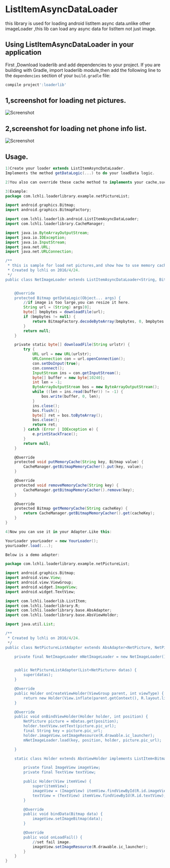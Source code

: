 # ListItemAsyncDataLoader
this library is used for loading android listItem async data.unlike other imageLoader ,this lib can load any async data for listItem not just image.

## Using ListItemAsyncDataLoader in your application
First ,Download loaderlib and add dependencies to your project.
If you are building with Gradle, import loaderlib module,then add the following line to the `dependencies` section of your `build.gradle` file:

```groovy
compile project':loaderlib'
```



## 1,screenshot for loading net pictures. 
![Screenshot](https://github.com/lchli/ListItemAsyncDataLoader/raw/master/LoaderLibrary/screenshot/shot_net_picturelist.png)

## 2,screenshot for loading net phone info list. 
![Screenshot](https://github.com/lchli/ListItemAsyncDataLoader/raw/master/LoaderLibrary/screenshot/shot_phone_info_list.png)

## Usage. 
```groovy
1)Create your loader extends ListItemAsyncDataLoader.
Implements the method getDataLogic(...) to do your loadData logic.

2)You also can override these cache method to implements your cache,such as getMemoryCache(...),getDiskCache(...),etc.

3)Example:
package com.lchli.loaderlibrary.example.netPictureList;

import android.graphics.Bitmap;
import android.graphics.BitmapFactory;

import com.lchli.loaderlib.android.ListItemAsyncDataLoader;
import com.lchli.loaderlibrary.CacheManager;

import java.io.ByteArrayOutputStream;
import java.io.IOException;
import java.io.InputStream;
import java.net.URL;
import java.net.URLConnection;

/**
 * this is sample for load net pictures,and show how to use memory cache with my loader.
 * Created by lchli on 2016/4/24.
 */
public class NetImageLoader extends ListItemAsyncDataLoader<String, Bitmap> {


    @Override
    protected Bitmap getDataLogic(Object... args) {
        //if image is too large,you can resize it here.
        String url = (String) args[0];
        byte[] bmpbytes = downloadFile(url);
        if (bmpbytes != null) {
            return BitmapFactory.decodeByteArray(bmpbytes, 0, bmpbytes.length);
        }
        return null;
    }

    private static byte[] downloadFile(String urlstr) {
        try {
            URL url = new URL(urlstr);
            URLConnection con = url.openConnection();
            con.setDoInput(true);
            con.connect();
            InputStream ins = con.getInputStream();
            byte[] buffer = new byte[10240];
            int len = -1;
            ByteArrayOutputStream bos = new ByteArrayOutputStream();
            while ((len = ins.read(buffer)) != -1) {
                bos.write(buffer, 0, len);
            }
            ins.close();
            bos.flush();
            byte[] ret = bos.toByteArray();
            bos.close();
            return ret;
        } catch (Error | IOException e) {
            e.printStackTrace();
        }
        return null;
    }

    @Override
    protected void putMemoryCache(String key, Bitmap value) {
        CacheManager.getBitmapMemoryCacher().put(key, value);
    }

    @Override
    protected void removeMemoryCache(String key) {
        CacheManager.getBitmapMemoryCacher().remove(key);
    }

    @Override
    protected Bitmap getMemoryCache(String cacheKey) {
        return CacheManager.getBitmapMemoryCacher().get(cacheKey);
    }
}

4)Now you can use it in your Adapter.Like this:

YourLoader yourLoader = new YourLoader();
yourLoader.load(...);

Below is a demo adapter:

package com.lchli.loaderlibrary.example.netPictureList;

import android.graphics.Bitmap;
import android.view.View;
import android.view.ViewGroup;
import android.widget.ImageView;
import android.widget.TextView;

import com.lchli.loaderlib.ListItem;
import com.lchli.loaderlibrary.R;
import com.lchli.loaderlibrary.base.AbsAdapter;
import com.lchli.loaderlibrary.base.AbsViewHolder;

import java.util.List;

/**
 * Created by lchli on 2016/4/24.
 */
public class NetPictureListAdapter extends AbsAdapter<NetPicture, NetPictureListAdapter.Holder> {

    private final NetImageLoader mNetImageLoader = new NetImageLoader();


    public NetPictureListAdapter(List<NetPicture> datas) {
        super(datas);
    }

    @Override
    public Holder onCreateViewHolder(ViewGroup parent, int viewType) {
        return new Holder(View.inflate(parent.getContext(), R.layout.list_item_net_picture, null));
    }

    @Override
    public void onBindViewHolder(Holder holder, int position) {
        NetPicture picture = mDatas.get(position);
        holder.textView.setText(picture.pic_url);
        final String key = picture.pic_url;
        holder.imageView.setImageResource(R.drawable.ic_launcher);
        mNetImageLoader.load(key, position, holder, picture.pic_url);

    }

    static class Holder extends AbsViewHolder implements ListItem<Bitmap> {

        private final ImageView imageView;
        private final TextView textView;

        public Holder(View itemView) {
            super(itemView);
            imageView = (ImageView) itemView.findViewById(R.id.imageView);
            textView = (TextView) itemView.findViewById(R.id.textView);
        }

        @Override
        public void bindData(Bitmap data) {
            imageView.setImageBitmap(data);
        }

        @Override
        public void onLoadFail() {
            //set fail image.
            imageView.setImageResource(R.drawable.ic_launcher);
        }
    }
}





```
